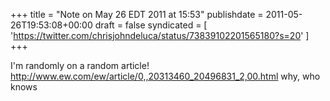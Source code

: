 +++
title = "Note on May 26 EDT 2011 at 15:53"
publishdate = 2011-05-26T19:53:08+00:00
draft = false
syndicated = [ 'https://twitter.com/chrisjohndeluca/status/73839102201565180?s=20' ]
+++

I'm randomly on a random article! http://www.ew.com/ew/article/0,,20313460_20496831_2,00.html why, who knows
